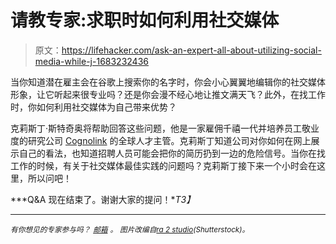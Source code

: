 # 请教专家:求职时如何利用社交媒体

> 原文：<https://lifehacker.com/ask-an-expert-all-about-utilizing-social-media-while-j-1683232436>

当你知道潜在雇主会在谷歌上搜索你的名字时，你会小心翼翼地编辑你的社交媒体形象，让它听起来很专业吗？还是你会漫不经心地让推文满天飞？此外，在找工作时，你如何利用社交媒体为自己带来优势？



克莉斯丁·斯特奇奥将帮助回答这些问题，他是一家雇佣千禧一代并培养员工敬业度的研究公司 [Cognolink](http://careers.cognolink.com/) 的全球人才主管。克莉斯丁知道公司对你如何在网上展示自己的看法，也知道招聘人员可能会把你的简历扔到一边的危险信号。当你在找工作的时候，有关于社交媒体最佳实践的问题吗？克莉斯丁接下来一个小时会在这里，所以问吧！

***Q&A 现在结束了。谢谢大家的提问！**T3】*

* * *

<small>*有你想见的专家参与吗？*</small> [<small>*邮箱*</small>](mailto:andy@lifehacker.com) <small>*。*</small> <small>*图片改编自*</small>[<small>*ra 2 studio*</small>](http://www.shutterstock.com/pic-70763086/stock-photo-woman-hand-pressing-social-media-icon.html?src=id&ws=1)<small>*(Shutterstock)。*</small>